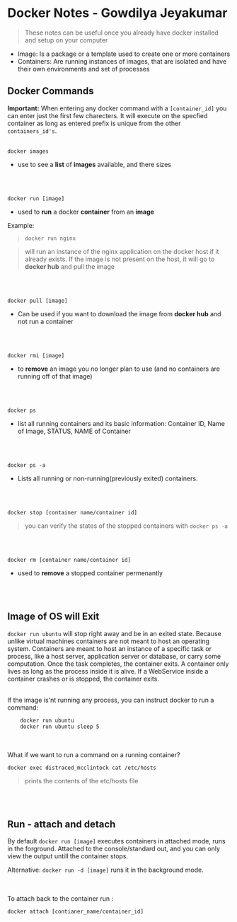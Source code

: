 #  Docker Notes - Gowdilya Jeyakumar
>These notes can be useful once you already have docker installed and setup on your computer

* Image: Is a package or a template used to create one or more containers
* Containers: Are running instances of images, that are isolated and have their own environments and set of processes

## Docker Commands

**Important:** When entering any docker command with a `[container_id]` you can enter just the first few charecters. It will execute on the specfied container as long as entered prefix is unique from the other `containers_id's`.
<br/>
<br/>

`docker images`
* use to see a **list** of **images** available, and there sizes

<br/>
<br/>


`docker run [image]`
 * used to **run** a docker **container** from an **image**

Example:
        
>`docker run nginx`

> will run an instance of the nginx application on the docker host if it already exists. If the image is not present on the host, it will go to **docker hub** and pull the image

<br/>
<br/>

`docker pull [image]`
* Can be used if you want to download the image from **docker hub** and not run a container

<br/>
<br/>

`docker rmi [image]`
* to **remove** an image you no longer plan to use (and no containers are running off of that image)

<br/>
<br/>

`docker ps`

* list all running containers and its basic information: Container ID, Name of Image, STATUS, NAME of Container

<br/>
<br/>
   
`docker ps -a`

* Lists all running or non-running(previously exited) containers.
<br/>
<br/>

`docker stop [container name/container id]`
>you can verify the states of the stopped containers with `docker ps -a`

<br/>
<br/>

`docker rm [container name/container id]`
* used to **remove** a stopped container permenantly

<br/>
<br/>

## Image of OS will Exit
`docker run ubuntu` will stop right away and be in an exited state.
Because unlike virtual machines containers are not meant to host an operating system. Containers are meant to host an instance of a specific task or process, like a host server, application server or database, or carry some computation. Once the task completes, the container exits. A container only lives as long as the process inside it is alive. If a WebService inside a container crashes or is stopped, the container exits.
<br/>
<br/>

If the image is'nt running any process, you can instruct docker to run a command:

        docker run ubuntu
        docker run ubuntu sleep 5
<br/>
<br/>
What if we want to run a command on a running container?

    docker exec distraced_mcclintock cat /etc/hosts
> prints the contents of the etc/hosts file

<br/>
<br/>

## Run - attach and detach
By default `docker run [image]` executes containers in attached mode, runs in the forground. Attached to the console/standard out, and you can only view the output untill the container stops.

Alternative: `docker run -d [image]` runs it in the background mode.

<br/>
<br/>
To attach back to the container run :

    docker attach [contianer_name/container_id]